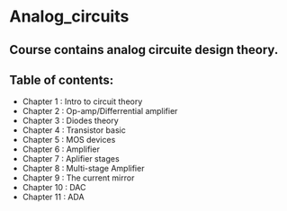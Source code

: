 # Analog_circuits
Course contains analog circuite design theory. 
---
## Table of contents:

* Chapter 1 : Intro to circuit theory  
* Chapter 2 : Op-amp/Differrential amplifier 
* Chapter 3 : Diodes theory 
* Chapter 4 : Transistor basic 
* Chapter 5 : MOS devices 
* Chapter 6 : Amplifier 
* Chapter 7 : Aplifier stages 
* Chapter 8 : Multi-stage Amplifier 
* Chapter 9 : The current mirror 
* Chapter 10 : DAC 
* Chapter 11 : ADA
